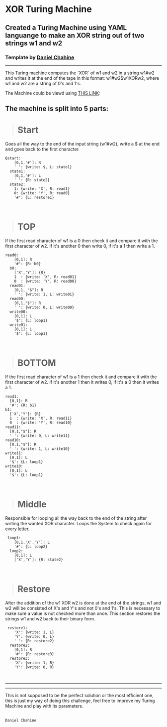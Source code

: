 # XOR Turing Machine

## Created a Turing Machine using YAML languange to make an XOR string out of two strings w1 and w2

### Template by  [Daniel Chahine](https://github.com/DanielChahine0)
<hr style: width: 5px;>
This Turing machine computes the `XOR` of w1 and w2 in a string w1#w2 and writes it at the end of the tape in this format: w1#w2$w1XORw2, where w1 and w2 are a string of 0's and 1's.

The Machine could be viewd using [THIS LINK](https://turingmachine.io/?import-gist=8fd5cdb1203abb56729b97f63f26a0ca):

## The machine is split into 5 parts:
> # Start
Goes all the way to the end of the input string (w1#w2), write a $ at the end and goes back to the first character.
```
Qstart:
    [0,1,'#']: R
    ' ': {write: $, L: state1}
  state1:
    [0,1,'#']: L
    ' ': {R: state2}
  state2:
    1: {write: 'X', R: read1}
    0: {write: 'Y', R: read0}
    '#': {L: restore1}
```
<br>

> # TOP
If the first read character of w1 is a 0 then check it and compare it with the first character of w2. If it's another 0 then write 0, if it's a 1 then write a 1.
```
read0:
    [0,1]: R
    '#': {R: b0}
  b0:
    ['X','Y']: {R}
    1  : {write: 'X', R: read01}
    0  : {write: 'Y', R: read00}
  read01:
    [0,1, "$"]: R
    ' ': {write: 1, L: write01}
  read00:
    [0,1,"$"]: R
    ' ': {write: 0, L: write00}
  write00:
    [0,1]: L
    '$': {L: loop1}
  write01:  
    [0,1]: L
    '$': {L: loop1}
```
<br>

> # BOTTOM
If the first read character of w1 is a 1 then check it and compare it with the first character of w2. If it's another 1 then it writes 0, if it's a 0 then it writes a 1.
  ```
  read1:
    [0,1]: R
    '#': {R: b1}
  b1:
    ['X','Y']: {R}
    1  : {write: 'X', R: read11}
    0  : {write: 'Y', R: read10}
  read11:
    [0,1,"$"]: R
    ' ': {write: 0, L: write11}
  read10:
    [0,1,"$"]: R
    ' ': {write: 1, L: write10}
  write11:
    [0,1]: L
    '$': {L: loop1}
  write10:  
    [0,1]: L
    '$': {L: loop1}
```
<br>

> # Middle
Responsible for looping all the way back to the end of the string after writing the wanted XOR character. Loops the System to check again for every letter.
```
 loop1:
    [0,1,'X','Y']: L
    '#': {L: loop2}
  loop2:
    [0,1]: L
    ['X','Y']: {R: state2}
  ```
<br>

> # Restore
After the addition of the w1 XOR w2 is done at the end of the strings, w1 and w2 will be consisted of X's and Y's and not 0's and 1's. This is necessary to make sure a value is not checked more than once. This section restores the strings w1 and w2 back to their binary form.
```
 restore1:
    'X': {write: 1, L}
    'Y': {write: 0, L}
    ' ': {R: restore2}
  restore2:
    [0,1]: R
    '#': {R: restore3}
  restore3:
    'X': {write: 1, R}
    'Y': {write: 0, R}
```

<br>
<hr>
<hr>
This is not supposed to be the perfect solution or the most efficient one, this is just my way of doing this challenge, feel free to improve my Turing Machine and play with its parameters.

<br>
<br>

```
Daniel Chahine
```
